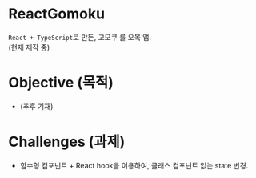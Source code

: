 # ReactGomoku
`React + TypeScript`로 만든, 고모쿠 룰 오목 앱.   
(현재 제작 중)

# Objective (목적)
- (추후 기재)

# Challenges (과제)
- 함수형 컴포넌트 + React hook을 이용하여, 클래스 컴포넌트 없는 state 변경.
